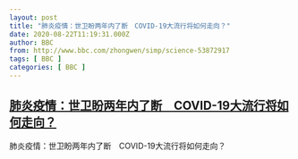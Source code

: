 ```yaml
---
layout: post
title: "肺炎疫情：世卫盼两年内了断　COVID-19大流行将如何走向？"
date: 2020-08-22T11:19:31.000Z
author: BBC
from: http://www.bbc.com/zhongwen/simp/science-53872917
tags: [ BBC ]
categories: [ BBC ]
---
```

<!--1598095171000-->
[肺炎疫情：世卫盼两年内了断　COVID-19大流行将如何走向？](http://www.bbc.com/zhongwen/simp/science-53872917)
------

<div>
肺炎疫情：世卫盼两年内了断　COVID-19大流行将如何走向？
</div>
